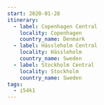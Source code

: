 ```yaml
---
start: 2020-01-28
itinerary:
  - label: Copenhagen Central
    locality: Copenhagen
    country_name: Denmark
  - label: Hässleholm Central
    locality: Hässleholm
    country_name: Sweden
  - label: Stockholm Central
    locality: Stockholm
    country_name: Sweden
tags:
  - i54k1
---
```

